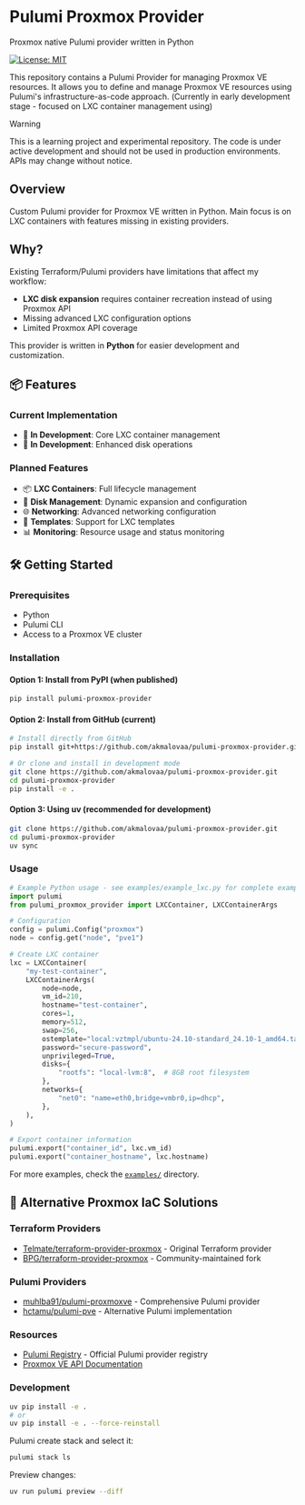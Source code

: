 # Pulumi Proxmox Provider

Proxmox native Pulumi provider written in Python

[![License: MIT](https://img.shields.io/badge/License-MIT-yellow.svg)](https://opensource.org/licenses/MIT)

This repository contains a Pulumi Provider for managing Proxmox VE resources. It allows you to define and manage Proxmox VE resources using Pulumi's infrastructure-as-code approach. (Сurrently in early development stage - focused on LXC container management using)

> [!WARNING]
> This is a learning project and experimental repository. The code is under active development and should not be used in production environments. APIs may change without notice.

## Overview

Custom Pulumi provider for Proxmox VE written in Python. Main focus is on LXC containers with features missing in existing providers.

## Why?

Existing Terraform/Pulumi providers have limitations that affect my workflow:

- **LXC disk expansion** requires container recreation instead of using Proxmox API
- Missing advanced LXC configuration options
- Limited Proxmox API coverage

This provider is written in **Python** for easier development and customization.

## 📦 Features

### Current Implementation

- 🚧 **In Development**: Core LXC container management
- 🚧 **In Development**: Enhanced disk operations

### Planned Features

- 📦 **LXC Containers**: Full lifecycle management
- 💾 **Disk Management**: Dynamic expansion and configuration
- 🌐 **Networking**: Advanced networking configuration
- 🔧 **Templates**: Support for LXC templates
- 📊 **Monitoring**: Resource usage and status monitoring

## 🛠️ Getting Started

### Prerequisites

- Python
- Pulumi CLI
- Access to a Proxmox VE cluster

### Installation

#### Option 1: Install from PyPI (when published)

```bash
pip install pulumi-proxmox-provider
```

#### Option 2: Install from GitHub (current)

```bash
# Install directly from GitHub
pip install git+https://github.com/akmalovaa/pulumi-proxmox-provider.git

# Or clone and install in development mode
git clone https://github.com/akmalovaa/pulumi-proxmox-provider.git
cd pulumi-proxmox-provider
pip install -e .
```

#### Option 3: Using uv (recommended for development)

```bash
git clone https://github.com/akmalovaa/pulumi-proxmox-provider.git
cd pulumi-proxmox-provider
uv sync
```

### Usage

```python
# Example Python usage - see examples/example_lxc.py for complete example
import pulumi
from pulumi_proxmox_provider import LXCContainer, LXCContainerArgs

# Configuration
config = pulumi.Config("proxmox")
node = config.get("node", "pve1")

# Create LXC container
lxc = LXCContainer(
    "my-test-container",
    LXCContainerArgs(
        node=node,
        vm_id=210,
        hostname="test-container",
        cores=1,
        memory=512,
        swap=256,
        ostemplate="local:vztmpl/ubuntu-24.10-standard_24.10-1_amd64.tar.zst",
        password="secure-password",
        unprivileged=True,
        disks={
            "rootfs": "local-lvm:8",  # 8GB root filesystem
        },
        networks={
            "net0": "name=eth0,bridge=vmbr0,ip=dhcp",
        },
    ),
)

# Export container information
pulumi.export("container_id", lxc.vm_id)
pulumi.export("container_hostname", lxc.hostname)
```

For more examples, check the [`examples/`](./examples/) directory.

## 🔗 Alternative Proxmox IaC Solutions

### Terraform Providers

- [Telmate/terraform-provider-proxmox](https://github.com/Telmate/terraform-provider-proxmox) - Original Terraform provider
- [BPG/terraform-provider-proxmox](https://github.com/bpg/terraform-provider-proxmox) - Community-maintained fork

### Pulumi Providers

- [muhlba91/pulumi-proxmoxve](https://github.com/muhlba91/pulumi-proxmoxve) - Comprehensive Pulumi provider
- [hctamu/pulumi-pve](https://github.com/hctamu/pulumi-pve) - Alternative Pulumi implementation

### Resources

- [Pulumi Registry](https://www.pulumi.com/registry/) - Official Pulumi provider registry
- [Proxmox VE API Documentation](https://pve.proxmox.com/pve-docs/api-viewer/)

### Development

```sh
uv pip install -e .
# or
uv pip install -e . --force-reinstall
```

Pulumi create stack and select it:

```sh
pulumi stack ls
```

Preview changes:

```sh
uv run pulumi preview --diff
```
